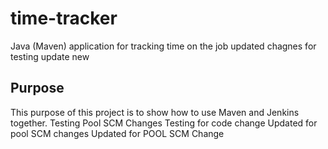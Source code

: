 # time-tracker
Java (Maven) application for tracking time on the job
updated chagnes for testing
update new

## Purpose

This purpose of this project is to show how to use Maven and Jenkins together.
Testing Pool SCM Changes
Testing for code change
Updated for pool SCM changes
Updated for POOL SCM Change
